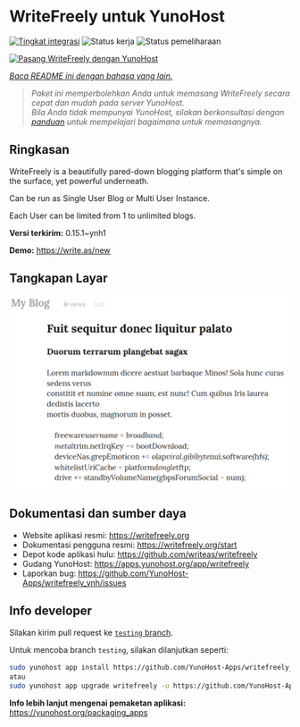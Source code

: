<!--
N.B.: README ini dibuat secara otomatis oleh <https://github.com/YunoHost/apps/tree/master/tools/readme_generator>
Ini TIDAK boleh diedit dengan tangan.
-->

# WriteFreely untuk YunoHost

[![Tingkat integrasi](https://apps.yunohost.org/badge/integration/writefreely)](https://ci-apps.yunohost.org/ci/apps/writefreely/)
![Status kerja](https://apps.yunohost.org/badge/state/writefreely)
![Status pemeliharaan](https://apps.yunohost.org/badge/maintained/writefreely)

[![Pasang WriteFreely dengan YunoHost](https://install-app.yunohost.org/install-with-yunohost.svg)](https://install-app.yunohost.org/?app=writefreely)

*[Baca README ini dengan bahasa yang lain.](./ALL_README.md)*

> *Paket ini memperbolehkan Anda untuk memasang WriteFreely secara cepat dan mudah pada server YunoHost.*  
> *Bila Anda tidak mempunyai YunoHost, silakan berkonsultasi dengan [panduan](https://yunohost.org/install) untuk mempelajari bagaimana untuk memasangnya.*

## Ringkasan

WriteFreely is a beautifully pared-down blogging platform that's simple on the surface, yet powerful underneath.

Can be run as Single User Blog or Multi User Instance.

Each User can be limited from 1 to unlimited blogs.

**Versi terkirim:** 0.15.1~ynh1

**Demo:** <https://write.as/new>

## Tangkapan Layar

![Tangkapan Layar pada WriteFreely](./doc/screenshots/screenshots2.png)

## Dokumentasi dan sumber daya

- Website aplikasi resmi: <https://writefreely.org>
- Dokumentasi pengguna resmi: <https://writefreely.org/start>
- Depot kode aplikasi hulu: <https://github.com/writeas/writefreely>
- Gudang YunoHost: <https://apps.yunohost.org/app/writefreely>
- Laporkan bug: <https://github.com/YunoHost-Apps/writefreely_ynh/issues>

## Info developer

Silakan kirim pull request ke [`testing` branch](https://github.com/YunoHost-Apps/writefreely_ynh/tree/testing).

Untuk mencoba branch `testing`, silakan dilanjutkan seperti:

```bash
sudo yunohost app install https://github.com/YunoHost-Apps/writefreely_ynh/tree/testing --debug
atau
sudo yunohost app upgrade writefreely -u https://github.com/YunoHost-Apps/writefreely_ynh/tree/testing --debug
```

**Info lebih lanjut mengenai pemaketan aplikasi:** <https://yunohost.org/packaging_apps>
